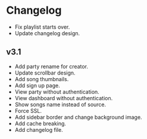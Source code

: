 # Changelog

- Fix playlist starts over.
- Update changelog design.

## v3.1

- Add party rename for creator.
- Update scrollbar design.
- Add song thumbnails.
- Add sign up page.
- View party without authentication.
- View dashboard without authentication.
- Show songs name instead of source.
- Force SSL.
- Add sidebar border and change background image.
- Add cache breaking.
- Add changelog file.
